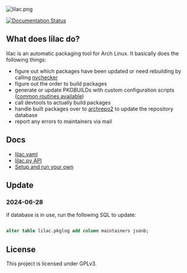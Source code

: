 ![lilac.png](https://github.com/archlinuxcn/artworks/raw/master/lilac-logo/example%20banners/banner-small.png)

[![Documentation Status](https://readthedocs.org/projects/lilac/badge/?version=latest)](https://lilac.readthedocs.io/en/latest/)

What does lilac do?
----

lilac is an automatic packaging tool for Arch Linux. It basically does the following things:

* figure out which packages have been updated or need rebuilding by calling [nvchecker](https://github.com/lilydjwg/nvchecker)
* figure out the order to build packages
* generate or update PKGBUILDs with custom configuration scripts ([common routines available](https://lilac.readthedocs.io/en/latest/api.html))
* call devtools to actually build packages
* handle built packages over to [archrepo2](https://github.com/lilydjwg/archrepo2) to update the repository database
* report any errors to maintainers via mail

Docs
----

* [lilac.yaml](https://archlinuxcn.github.io/lilac/)
* [lilac.py API](https://lilac.readthedocs.io/en/latest/api.html)
* [Setup and run your own](https://lilac.readthedocs.io/en/latest/)

Update
----

### 2024-06-28

if database is in use, run the following SQL to update:

```sql

alter table lilac.pkglog add column maintainers jsonb;
```


License
-------

This project is licensed under GPLv3.
